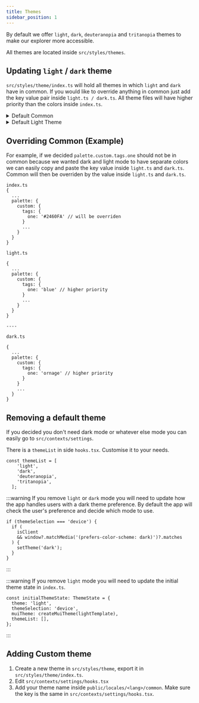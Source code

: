 ```yaml
---
title: Themes
sidebar_position: 1
---
```


By default we offer `light`, `dark`, `deuteranopia` and `tritanopia` themes to make our explorer more accessible.

All themes are located inside `src/styles/themes`.

## Updating `light` / `dark` theme
`src/styles/theme/index.ts` will hold all themes in which `light` and `dark` have in common. If you would like to override anything in common just add the key value pair inside `light.ts / dark.ts`. All theme files will have higher priority than the colors inside `index.ts`.

<details>

<summary>Default Common</summary>

```json
/** Common themes that don't change across light and dark theme */
export const common = {
  breakpoints: {
    keys: ['xs', 'sm', 'md', 'lg', 'xl'],
    values: {
      xs: 0,
      sm: 375,
      md: 768,
      lg: 1280,
      xl: 1920,
    },
  },
  mixins: {
    toolbar: {
      '@media (min-width: 1280px)': {
        height: '160px',
        overflow: 'hidden',
      },
    },
    layout: {
      padding: '16px',
      '@media (min-width: 1280px)': {
        padding: '16px 24px',
      },
    },
    tableCell: {
      height: '50px',
      padding: '16px',
      display: 'flex',
      alignItems: 'center',
      '& > *': {
        width: '100%',
      },
      '& .MuiTypography-body1': {
        whiteSpace: 'nowrap',
      },
    },
  },
  props: {
    MuiSvgIcon: {
      htmlColor: '#999999', // same as custom /general /icons
    },
    MuiButton: {
      disableElevation: true,
    },
  },
  typography: {
    fontFamily: '"Hind Madurai", sans-serif',
    h1: {
      fontSize: '2rem',
      letterSpacing: 0.25,
    },
    h2: {
      fontSize: '1.5rem',
      letterSpacing: 0,
    },
    h3: {
      fontSize: '1.25rem',
      letterSpacing: 0.15,
    },
    h4: {
      fontSize: '1rem',
      letterSpacing: 0.15,
    },
    h5: {
      fontSize: '0.875rem',
      letterSpacing: 0.1,
      fontWeight: 500,
    },
    h6: {
      fontSize: '0.75rem',
      letterSpacing: 0.1,
      fontWeight: 500,
    },
    body1: {
      fontSize: '1rem',
      whiteSpace: 'pre-wrap',
      letterSpacing: 0.5,
    },
    body2: {
      fontSize: '0.875rem',
      letterSpacing: 0.25,
    },
    caption: {
      fontSize: '0.75rem',
      letterSpacing: 0.4,
    },
    button: {
      fontSize: '0.875rem',
      letterSpacing: 1.25,
      textTransform: 'none',
    },
  },
  palette: {
    custom: {
      general: {
        icon: '#999999',
      },
      tags: {
        zero: '#E8E8E8',
        one: '#2460FA',
        two: '#2BA891',
        three: '#E79720',
        four: '#F17047',
        five: '#DA4B4B',
        six: '#9438DC',
        seven: '#1A869D',
        eight: '#2C9944',
        nine: '#B49F31',
        ten: '#E9A846',
        eleven: '#E94681',
        twelve: '#C15EC4',
        thirteen: '#C388D9',
        fourteen: '#46AEE9',
        fifteen: '#58BC91',
        sixteen: '#90BC58',
        seventeen: '#E99E8E',
        eighteen: '#F0A479',
        nineteen: '#D37763',
        twenty: '#D9C788',
      },
      fonts: {
        fontFive: '#FFFFFF',
        highlight: '#1D86FF', // links
        // highlight: '#56B4E9', // links
      },
      condition: {
        zero: '#E8E8E8',
        one: '#1EC490',
        two: '#FF961B',
        three: '#FC6A8A',
      },
      tokenomics: {
        one: '#1EC490',
        two: '#497BFF',
        three: '#9F46EC',
      },
      charts: {
        zero: '#E8E8E8',
        one: '#EB3AA4',
        two: '#497BFF',
        three: '#FF961B',
        four: '#1EC490',
        five: '#9F46EC',
      },
    },
  },
  overrides: {
    MuiTableHead: {
      root: {
        backgroundColor: 'initial',
      },
    },
    MuiTooltip: {
      tooltip: {
        backgroundColor: 'transparent',
      },
    },
    MuiTableCell: {
      root: {
        borderBottom: 'none',
        padding: '0 16px',
        height: '50px',
        fontSize: '1rem',
      },
    },
    MuiTabs: {
      root: {
        // '& .MuiTabs-fixed': {
        //   overflow: 'auto',
        // },
        '&.MuiTabs-root, & .MuiTab-root': {
          minHeight: '40px',
        },
        '& .MuiTab-textColorInherit': {
          opacity: 1,
          fontSize: '1rem',
        },
      },
    },
  },
};
```

</details>

<details>

<summary>Default Light Theme</summary>

```json
const backgroundDefault = '#F8F8F8';
const surfaceOne = '#FFFFFF';
const surfaceTwo = '#F8F8F8';
const fontOne = '#000000';
const fontTwo = '#414141';
const fontThree = '#777777';

/** Custom theme overrides for light mode */
export const lightThemeOverride = {
  mixins: {
    tableCell: {
      background: surfaceOne, // surface one
      '&.odd': {
        background: surfaceTwo, // surface two
      },
    },
  },
  palette: {
    type: 'light',
    primary: {
      main: '#FD3B4C',
      contrastText: '#fff',
    },
    background: {
      default: backgroundDefault,
      paper: surfaceOne,
    },
    divider: '#E8E8E8',
    text: {
      primary: '#000000',
      secondary: '#414141',
    },
    custom: {
      general: {
        background: backgroundDefault, // same as background default
        surfaceOne, // same as background paper
        surfaceTwo, // striped tables
      },
      fonts: {
        fontOne,
        fontTwo,
        fontThree,
        fontFour: '#999999',
      },
      primaryData: {
        one: '#FA3A39',
        two: '#FD5E1F',
        three: '#FD5D4E',
        four: '#FD9526',
      },
      results: {
        pass: '#1EC490',
        fail: '#FD3B4C',
      },
    },
  },
  overrides: {
    MuiTableBody: {
      root: {
        '& .MuiTableRow-root': {
          '&:nth-child(odd)': {
            backgroundColor: surfaceTwo, // surface two
          },
        },
        '& .MuiTableCell-root': {
          color: fontTwo, // font two
        },
      },
    },
    MuiTabs: {
      root: {
        '& .MuiTab-textColorInherit': {
          color: fontThree, // font three
        },
        '& .MuiTab-textColorInherit.Mui-selected': {
          color: fontOne, // font one
        },
        '& .MuiTabs-indicator': {
          backgroundColor: fontOne, // font one
        },
      },
    },
  },
};
```

</details>

## Overriding Common (Example)
For example, if we decided `palette.custom.tags.one` should not be in common because we wanted dark and light mode to have separate colors we can easily copy and paste the key value inside `light.ts` and `dark.ts`. Common will then be overriden by the value inside `light.ts` and `dark.ts`.

```
index.ts
{
  ...
  palette: {
    custom: {
      tags: {
        one: '#2460FA' // will be overriden
      }
      ...
    }
  }
}

light.ts

{
  ...
  palette: {
    custom: {
      tags: {
        one: 'blue' // higher priority
      }
      ...
    }
  }
}

----

dark.ts

{
  ...
  palette: {
    custom: {
      tags: {
        one: 'ornage' // higher priority
      }
    }
    ...
  }
}
```

## Removing a default theme
If you decided you don't need dark mode or whatever else mode you can easily go to `src/contexts/settings`.

There is a `themeList` in side `hooks.tsx`. Customise it to your needs.

```
const themeList = [
    'light',
    'dark',
    'deuteranopia',
    'tritanopia',
  ];
```

:::warning
If you remove `light` or `dark` mode you will need to update how the app handles users with a dark theme preference. By default the app will check the user's preference and decide which mode to use.

```
if (themeSelection === 'device') {
  if (
    isClient
    && window?.matchMedia('(prefers-color-scheme: dark)')?.matches
  ) {
    setTheme('dark');
  }
}
```
:::

:::warning
If you remove `light` mode you will need to update the initial theme state in `index.ts`.

```
const initialThemeState: ThemeState = {
  theme: 'light',
  themeSelection: 'device',
  muiTheme: createMuiTheme(lightTemplate),
  themeList: [],
};
```
:::

## Adding Custom theme
1. Create a new theme in `src/styles/theme`, export it in `src/styles/theme/index.ts`.
2. Edit `src/contexts/settings/hooks.tsx`
3. Add your theme name inside `public/locales/<lang>/common`. Make sure the key is the same in `src/contexts/settings/hooks.tsx`.
